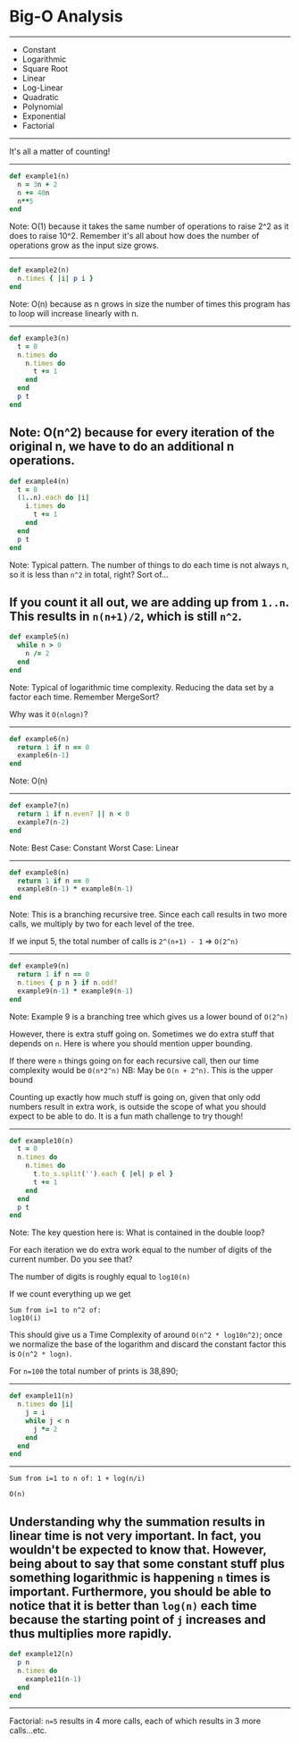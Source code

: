 # Big-O Analysis

---
* Constant
* Logarithmic
* Square Root
* Linear
* Log-Linear
* Quadratic
* Polynomial
* Exponential
* Factorial

---

It's all a matter of counting!

---


```ruby
def example1(n)
  n = 3n + 2
  n += 40n
  n**5
end
```

Note:
O(1) because it takes the same number of operations to raise 2^2 as it does to raise 10^2.  Remember it's all about how does the number of operations grow as the input size grows.

---
```ruby
def example2(n)
  n.times { |i| p i }
end
```

Note:
O(n) because as n grows in size the number of times this program has to loop will increase linearly with n.

---
```ruby
def example3(n)
  t = 0
  n.times do
    n.times do  
      t += 1
    end
  end
  p t
end
```

Note:
O(n^2) because for every iteration of the original n, we have to do an additional n operations.
---

```ruby
def example4(n)
  t = 0
  (1..n).each do |i|
    i.times do  
      t += 1
    end
  end
  p t
end
```
Note:
Typical pattern. The number of things to do each time is not always n, so it is less than `n^2` in total, right? Sort of...

If you count it all out, we are adding up from `1..n`. This results in `n(n+1)/2`, which is still `n^2`.
---

```ruby
def example5(n)
  while n > 0
    n /= 2
  end
end
```

Note:
Typical of logarithmic time complexity. Reducing the data set by a factor each time. Remember MergeSort?

Why was it `O(nlogn)`?

---

```ruby
def example6(n)
  return 1 if n == 0
  example6(n-1)
end
```
Note:
O(n)

---

```ruby
def example7(n)
  return 1 if n.even? || n < 0
  example7(n-2)
end
```

Note:
Best Case: Constant
Worst Case: Linear

---

```ruby
def example8(n)
  return 1 if n == 0
  example8(n-1) * example8(n-1)
end
```

Note:
This is a branching recursive tree. Since each call results in two more calls, we multiply by two for each level of the tree.

If we input 5, the total number of calls is `2^(n+1) - 1` => `O(2^n)`

---

```ruby
def example9(n)
  return 1 if n == 0
  n.times { p n } if n.odd?
  example9(n-1) * example9(n-1)
end
```

Note:
 Example 9 is a branching tree which gives us a lower bound of `O(2^n)`

 However, there is extra stuff going on. Sometimes we do extra stuff that depends on `n`. Here is where you should mention upper bounding.

 If there were `n` things going on for each recursive call, then our time complexity would be `O(n*2^n)` NB: May be ```O(n + 2^n)```. This is the upper bound

 Counting up exactly how much stuff is going on, given that only odd numbers result in extra work, is outside the scope of what you should expect to be able to do. It is a fun math challenge to try though!

---
```ruby
def example10(n)
  t = 0
  n.times do
    n.times do  
      t.to_s.split('').each { |el| p el }
      t += 1
    end
  end
  p t
end
```

Note:
The key question here is: What is contained in the double loop?

For each iteration we do extra work equal to the number of digits of the current number. Do you see that?

The number of digits is roughly equal to `log10(n)`

If we count everything up we get

```
Sum from i=1 to n^2 of:
log10(i)
```

This should give us a Time Complexity of around `O(n^2 * log10n^2)`; once we normalize the base of the logarithm and discard the constant factor this is `O(n^2 * logn)`.

For `n=100` the total number of prints is 38,890;


---

```ruby
def example11(n)
  n.times do |i|
    j = i
    while j < n
      j *= 2
    end
  end
end
```

---
`Sum from i=1 to n of:
1 + log(n/i)`

`O(n)`

Understanding why the summation results in linear time is not very important. In fact, you wouldn't be expected to know that. However, being about to say that some constant stuff plus something logarithmic is happening `n` times is important. Furthermore, you should be able to notice that it is **better** than `log(n)` each time because the starting point of `j` increases and thus multiplies more rapidly.
---

```ruby
def example12(n)
  p n
  n.times do
    example11(n-1)
  end
end
```

---
Factorial: `n=5` results in 4 more calls, each of which results in 3 more calls...etc.
